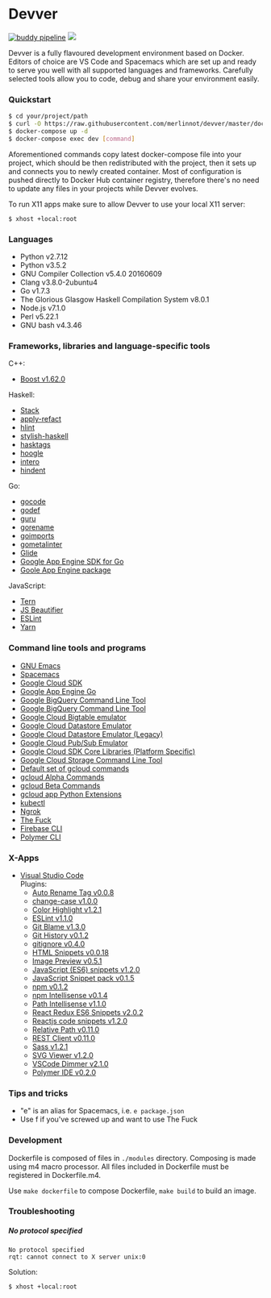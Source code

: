 # Devver
[![buddy pipeline](https://app.buddy.works/merlinnot/devver/pipelines/pipeline/39656/badge.svg?token=3a27b0a4c1fe3afde6649e9e0ebfde13bfc76e4b5d5def3c5735f82ee12eac7c "buddy pipeline")](https://app.buddy.works/merlinnot/devver/pipelines/pipeline/39656)
[![](https://images.microbadger.com/badges/image/merlinnot/devver.svg)](https://microbadger.com/images/merlinnot/devver "Get your own image badge on microbadger.com")

Devver is a fully flavoured development environment based on Docker.
Editors of choice are VS Code and Spacemacs which are set up and ready
to serve you well with all supported languages and frameworks. 
Carefully selected tools allow you to code, debug and share
your environment easily.

### Quickstart
```bash
$ cd your/project/path
$ curl -O https://raw.githubusercontent.com/merlinnot/devver/master/docker-compose.yml
$ docker-compose up -d
$ docker-compose exec dev [command]
```
Aforementioned commands copy latest docker-compose file into your project,
which should be then redistributed with the project, then it sets up and
connects you to newly created container. Most of configuration is pushed
directly to Docker Hub container registry, therefore there's no need to
update any files in your projects while Devver evolves.

To run X11 apps make sure to allow Devver to use your local X11 server:
```
$ xhost +local:root
```

### Languages

- Python v2.7.12
- Python v3.5.2
- GNU Compiler Collection v5.4.0 20160609
- Clang v3.8.0-2ubuntu4
- Go v1.7.3
- The Glorious Glasgow Haskell Compilation System v8.0.1
- Node.js v7.1.0
- Perl v5.22.1
- GNU bash v4.3.46

### Frameworks, libraries and language-specific tools

C++:
- [Boost v1.62.0](http://www.boost.org)

Haskell:
- [Stack](https://docs.haskellstack.org/en/stable/README/)
- [apply-refact](https://hackage.haskell.org/package/apply-refact)
- [hlint](https://hackage.haskell.org/package/hlint)
- [stylish-haskell](https://hackage.haskell.org/package/stylish-haskell)
- [hasktags](https://hackage.haskell.org/package/hasktags)
- [hoogle](https://hackage.haskell.org/package/hoogle)
- [intero](https://hackage.haskell.org/package/intero)
- [hindent](https://hackage.haskell.org/package/hindent)

Go:
- [gocode](https://github.com/nsf/gocode)
- [godef](https://github.com/rogpeppe/godef)
- [guru](https://golang.org/x/tools/cmd/guru)
- [gorename](https://golang.org/x/tools/cmd/gorename)
- [goimports](https://golang.org/x/tools/cmd/goimports)
- [gometalinter](https://github.com/alecthomas/gometalinter)
- [Glide](https://glide.sh/get)
- [Google App Engine SDK for Go](https://cloud.google.com/appengine/docs/go/download)
- [Goole App Engine package](google.golang.org/appengine)

JavaScript:
- [Tern](https://ternjs.net)
- [JS Beautifier](https://github.com/beautify-web/js-beautify)
- [ESLint](http://eslint.org)
- [Yarn](https://github.com/yarnpkg/yarn)

### Command line tools and programs
- [GNU Emacs](https://www.gnu.org/software/emacs/)
- [Spacemacs](http://spacemacs.org)
- [Google Cloud SDK](https://cloud.google.com/sdk/)
- [Google App Engine Go](https://cloud.google.com/sdk/)
- [Google BigQuery Command Line Tool](https://cloud.google.com/sdk/)
- [Google BigQuery Command Line Tool](https://cloud.google.com/sdk/)
- [Google Cloud Bigtable emulator](https://cloud.google.com/sdk/)
- [Google Cloud Datastore Emulator](https://cloud.google.com/sdk/)
- [Google Cloud Datastore Emulator (Legacy)](https://cloud.google.com/sdk/)
- [Google Cloud Pub/Sub Emulator](https://cloud.google.com/sdk/)
- [Google Cloud SDK Core Libraries (Platform Specific)](https://cloud.google.com/sdk/)
- [Google Cloud Storage Command Line Tool](https://cloud.google.com/sdk/)
- [Default set of gcloud commands](https://cloud.google.com/sdk/)
- [gcloud Alpha Commands](https://cloud.google.com/sdk/)
- [gcloud Beta Commands](https://cloud.google.com/sdk/)
- [gcloud app Python Extensions](https://cloud.google.com/sdk/)
- [kubectl](http://kubernetes.io/docs/user-guide/kubectl-overview/)
- [Ngrok](https://ngrok.com)
- [The Fuck](https://github.com/nvbn/thefuck)
- [Firebase CLI](https://github.com/firebase/firebase-tools)
- [Polymer CLI](https://www.polymer-project.org/)

### X-Apps
- [Visual Studio Code](https://code.visualstudio.com/)  
  Plugins:  
    - [Auto Rename Tag v0.0.8](https://marketplace.visualstudio.com/items?itemName=formulahendry.auto-rename-tag)
    - [change-case v1.0.0](https://marketplace.visualstudio.com/items?itemName=wmaurer.change-case) 
    - [Color Highlight v1.2.1](https://marketplace.visualstudio.com/items?itemName=naumovs.color-highlight)
    - [ESLint v1.1.0](https://marketplace.visualstudio.com/items?itemName=dbaeumer.vscode-eslint)
    - [Git Blame v1.3.0](https://marketplace.visualstudio.com/items?itemName=waderyan.gitblame)
    - [Git History v0.1.2](https://marketplace.visualstudio.com/items?itemName=donjayamanne.githistory)
    - [gitignore v0.4.0](https://marketplace.visualstudio.com/items?itemName=codezombiech.gitignore)
    - [HTML Snippets v0.0.18](https://marketplace.visualstudio.com/items?itemName=abusaidm.html-snippets)
    - [Image Preview v0.5.1](https://marketplace.visualstudio.com/items?itemName=buzzfrog.imagepreview)
    - [JavaScript (ES6) snippets v1.2.0](https://marketplace.visualstudio.com/items?itemName=xabikos.JavaScriptSnippets)
    - [JavaScript Snippet pack v0.1.5](https://marketplace.visualstudio.com/items?itemName=akamud.vscode-javascript-snippet-pack)
    - [npm v0.1.2](https://marketplace.visualstudio.com/items?itemName=eg2.vscode-npm-script)
    - [npm Intellisense v0.1.4](https://marketplace.visualstudio.com/items?itemName=christian-kohler.npm-intellisense)
    - [Path Intellisense v1.1.0](https://marketplace.visualstudio.com/items?itemName=christian-kohler.path-intellisense)
    - [React Redux ES6 Snippets v2.0.2](https://marketplace.visualstudio.com/items?itemName=timothymclane.react-redux-es6-snippets)
    - [Reactjs code snippets v1.2.0](https://marketplace.visualstudio.com/items?itemName=xabikos.ReactSnippets)
    - [Relative Path v0.11.0](https://marketplace.visualstudio.com/items?itemName=jakob101.RelativePath)
    - [REST Client v0.11.0](https://marketplace.visualstudio.com/items?itemName=humao.rest-client)
    - [Sass v1.2.1](https://marketplace.visualstudio.com/items?itemName=robinbentley.sass-indented)
    - [SVG Viewer v1.2.0](https://marketplace.visualstudio.com/items?itemName=cssho.vscode-svgviewer)
    - [VSCode Dimmer v2.1.0](https://marketplace.visualstudio.com/items?itemName=hoovercj.vscode-dimmer)
    - [Polymer IDE v0.2.0](https://github.com/Polymer/vscode-plugin)

### Tips and tricks
- "e" is an alias for Spacemacs, i.e. `e package.json`
- Use f if you've screwed up and want to use The Fuck

### Development
Dockerfile is composed of files in `./modules` directory. Composing
is made using m4 macro processor. All files included in Dockerfile
must be registered in Dockerfile.m4.

Use `make dockerfile` to compose Dockerfile, `make build` to build
an image.

### Troubleshooting

##### No protocol specified
```
No protocol specified
rqt: cannot connect to X server unix:0
```
Solution: 
```
$ xhost +local:root
```
